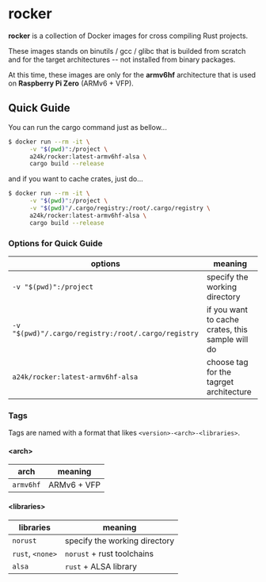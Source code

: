 # rocker

**rocker** is a collection of Docker images for cross compiling Rust projects.

These images stands on binutils / gcc / glibc that is builded from scratch and
for the target architectures -- not installed from binary packages.

At this time, these images are only for the **armv6hf** architecture that is
used on **Raspberry Pi Zero** (ARMv6 + VFP).

## Quick Guide

You can run the cargo command just as bellow...

```bash
$ docker run --rm -it \
      -v "$(pwd)":/project \
      a24k/rocker:latest-armv6hf-alsa \
      cargo build --release
```

and if you want to cache crates, just do...

```bash
$ docker run --rm -it \
      -v "$(pwd)":/project \
      -v "$(pwd)"/.cargo/registry:/root/.cargo/registry \
      a24k/rocker:latest-armv6hf-alsa \
      cargo build --release
```

### Options for Quick Guide

| options | meaning |
| ---- | ---- |
| ```-v "$(pwd)":/project``` | specify the working directory |
| ```-v "$(pwd)"/.cargo/registry:/root/.cargo/registry``` | if you want to cache crates, this sample will do |
| ```a24k/rocker:latest-armv6hf-alsa``` | choose tag for the tagrget architecture |

### Tags

Tags are named with a format that likes ```<version>-<arch>-<libraries>```.

#### \<arch\>

| arch | meaning |
| ---- | ---- |
| ```armv6hf``` | ARMv6 + VFP |

#### \<libraries\>

| libraries | meaning |
| ---- | ---- |
| ```norust``` | specify the working directory |
| ```rust```, ```<none>``` | ```norust``` + rust toolchains |
| ```alsa``` | ```rust``` + ALSA library |
